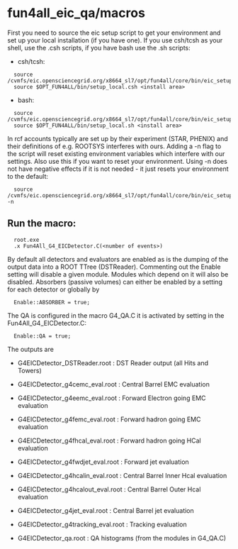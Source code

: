 # fun4all_eic_qa/macros

First you need to source the eic setup script to get your environment and set up your local installation (if you have one). If you use csh/tcsh as your shell, use the .csh scripts, if you have bash use the .sh scripts:

* csh/tcsh:
```
  source /cvmfs/eic.opensciencegrid.org/x8664_sl7/opt/fun4all/core/bin/eic_setup.csh
  source $OPT_FUN4ALL/bin/setup_local.csh <install area>
```


* bash:

```
  source /cvmfs/eic.opensciencegrid.org/x8664_sl7/opt/fun4all/core/bin/eic_setup.sh
  source $OPT_FUN4ALL/bin/setup_local.sh <install area>
```

In rcf accounts typically are set up by their experiment (STAR, PHENIX) and their definitions of e.g. ROOTSYS interferes with ours. Adding a -n flag to the script will reset existing environment variables which interfere with our settings. Also use this if you want to reset your environment. Using -n does not have negative effects if it is not needed - it just resets your environment to the default:
```
  source /cvmfs/eic.opensciencegrid.org/x8664_sl7/opt/fun4all/core/bin/eic_setup.csh -n
```

## Run the macro:
```
  root.exe
  .x Fun4All_G4_EICDetector.C(<number of events>)
```

By default all detectors and evaluators are enabled as is the dumping of the output data into a ROOT TTree (DSTReader). Commenting out the Enable setting will disable a given module. Modules which depend on it will also be disabled. Absorbers (passive volumes) can either be enabled by a setting for each detector or globally by 
```
  Enable::ABSORBER = true;
```

The QA is configured in the macro G4_QA.C it is activated by setting in the Fun4All_G4_EICDetector.C:
```
  Enable::QA = true;
```

The outputs are

  * G4EICDetector_DSTReader.root : DST Reader output (all Hits and Towers)

  * G4EICDetector_g4cemc_eval.root : Central Barrel EMC evaluation

  * G4EICDetector_g4eemc_eval.root : Forward Electron going EMC evaluation

  * G4EICDetector_g4femc_eval.root : Forward hadron going EMC evaluation

  * G4EICDetector_g4fhcal_eval.root : Forward hadron going HCal evaluation

  * G4EICDetector_g4fwdjet_eval.root : Forward jet evaluation

  * G4EICDetector_g4hcalin_eval.root : Central Barrel Inner Hcal evaluation

  * G4EICDetector_g4hcalout_eval.root : Central Barrel Outer Hcal evaluation

  * G4EICDetector_g4jet_eval.root : Central Barrel jet evaluation

  * G4EICDetector_g4tracking_eval.root : Tracking evaluation

  * G4EICDetector_qa.root : QA histograms (from the modules in G4_QA.C)
